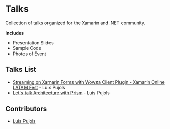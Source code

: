 # Talks
Collection of talks organized for the Xamarin and .NET community.

**Includes**
- Presentation Slides
- Sample Code
- Photos of Event

## Talks List
- [Streaming on Xamarin Forms with Wowza Client Plugin - Xamarin Online LATAM Fest](StreamingOnXamarinForms_WowzaClientPlugin/) - Luis Pujols
- [Let's talk Architecture with Prism](ArchitectureWithPrism/) - Luis Pujols


## Contributors
- [Luis Pujols](https://github.com/pujolsluis)
